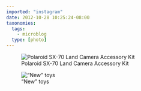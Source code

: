 ```yaml
---
imported: "instagram"
date: 2012-10-28 10:25:24-08:00
taxonomies:
  tags:
    - microblog
  type: [photo]
---
```

<figure>
  <img src="/media/images/photos/2012/10/5918d303b683a03ac135d37a3778723b.jpg" title="Polaroid SX-70 Land Camera Accessory Kit"/>
  <figcaption>Polaroid SX-70 Land Camera Accessory Kit</figcaption>
</figure>

<figure>
  <img src="/media/images/photos/2012/10/7ebce70e6ce54e71fc288fcc3149c1ed.jpg" title="&ldquo;New&rdquo; toys"/>
  <figcaption>&ldquo;New&rdquo; toys</figcaption>
</figure>

